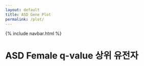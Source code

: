 ```yaml
---
layout: default
title: ASD Gene Plot
permalink: /plot/
---
```


{% include navbar.html %}

<h1>ASD Female q-value 상위 유전자</h1>
<div id="bfPlot" style="width:100%; height:500px;"></div>

<script src="{{ '/assets/js/plot_female_qval.js' | relative_url }}"></script>


